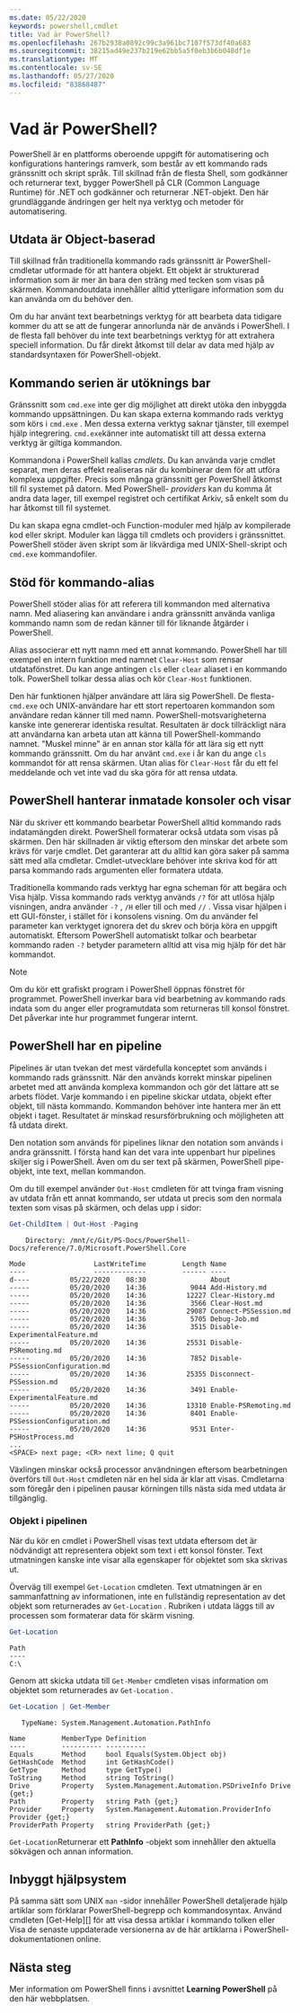 ```yaml
---
ms.date: 05/22/2020
keywords: powershell,cmdlet
title: Vad är PowerShell?
ms.openlocfilehash: 267b2938a0892c99c3a961bc7107f573df40a683
ms.sourcegitcommit: 38215ad49e237b219e62bb5a5f0eb3b6b048df1e
ms.translationtype: MT
ms.contentlocale: sv-SE
ms.lasthandoff: 05/27/2020
ms.locfileid: "83868487"
---
```

# <a name="what-is-powershell"></a>Vad är PowerShell?

PowerShell är en plattforms oberoende uppgift för automatisering och konfigurations hanterings ramverk, som består av ett kommando rads gränssnitt och skript språk. Till skillnad från de flesta Shell, som godkänner och returnerar text, bygger PowerShell på CLR (Common Language Runtime) för .NET och godkänner och returnerar .NET-objekt. Den här grundläggande ändringen ger helt nya verktyg och metoder för automatisering.

<!-- removing images until we can get replacements
:::row:::
   :::column span="":::
      Windows
      [![PowerShell on Windows](media/overview/windows-desktop-660.gif)](media/overview/windows-desktop.gif#lightbox)
      [Install on Windows](install/installing-powershell-core-on-windows.md)
   :::column-end:::
   :::column span="":::
      Linux
      [![PowerShell on Linux](media/overview/linux-desktop-660.gif)](media/overview/linux-desktop.gif#lightbox)
      [Install on Linux](install/installing-powershell-core-on-linux.md)
   :::column-end:::
   :::column span="":::
      macOS
      [![PowerShell on macOS](media/overview/macos-desktop-660.gif)](media/overview/macos-desktop.gif#lightbox)
      [Install on macOS](install/installing-powershell-core-on-macos.md)
   :::column-end:::
:::row-end:::
-->

## <a name="output-is-object-based"></a>Utdata är Object-baserad

Till skillnad från traditionella kommando rads gränssnitt är PowerShell-cmdletar utformade för att hantera objekt.
Ett objekt är strukturerad information som är mer än bara den sträng med tecken som visas på skärmen. Kommandoutdata innehåller alltid ytterligare information som du kan använda om du behöver den.

Om du har använt text bearbetnings verktyg för att bearbeta data tidigare kommer du att se att de fungerar annorlunda när de används i PowerShell. I de flesta fall behöver du inte text bearbetnings verktyg för att extrahera speciell information. Du får direkt åtkomst till delar av data med hjälp av standardsyntaxen för PowerShell-objekt.

## <a name="the-command-family-is-extensible"></a>Kommando serien är utöknings bar

Gränssnitt som `cmd.exe` inte ger dig möjlighet att direkt utöka den inbyggda kommando uppsättningen. Du kan skapa externa kommando rads verktyg som körs i `cmd.exe` . Men dessa externa verktyg saknar tjänster, till exempel hjälp integrering. `cmd.exe`känner inte automatiskt till att dessa externa verktyg är giltiga kommandon.

Kommandona i PowerShell kallas _cmdlets_. Du kan använda varje cmdlet separat, men deras effekt realiseras när du kombinerar dem för att utföra komplexa uppgifter. Precis som många gränssnitt ger PowerShell åtkomst till fil systemet på datorn. Med PowerShell- _providers_ kan du komma åt andra data lager, till exempel registret och certifikat Arkiv, så enkelt som du har åtkomst till fil systemet.

Du kan skapa egna cmdlet-och Function-moduler med hjälp av kompilerade kod eller skript. Moduler kan lägga till cmdlets och providers i gränssnittet. PowerShell stöder även skript som är likvärdiga med UNIX-Shell-skript och `cmd.exe` kommandofiler.

## <a name="support-for-command-aliases"></a>Stöd för kommando-alias

PowerShell stöder alias för att referera till kommandon med alternativa namn. Med aliasering kan användare i andra gränssnitt använda vanliga kommando namn som de redan känner till för liknande åtgärder i PowerShell.

Alias associerar ett nytt namn med ett annat kommando. PowerShell har till exempel en intern funktion med namnet `Clear-Host` som rensar utdatafönstret. Du kan ange antingen `cls` eller `clear` aliaset i en kommando tolk. PowerShell tolkar dessa alias och kör `Clear-Host` funktionen.

Den här funktionen hjälper användare att lära sig PowerShell. De flesta- `cmd.exe` och UNIX-användare har ett stort repertoaren kommandon som användare redan känner till med namn. PowerShell-motsvarigheterna kanske inte genererar identiska resultat. Resultaten är dock tillräckligt nära att användarna kan arbeta utan att känna till PowerShell-kommando namnet. "Muskel minne" är en annan stor källa för att lära sig ett nytt kommando gränssnitt. Om du har använt `cmd.exe` i år kan du ange `cls` kommandot för att rensa skärmen. Utan alias för `Clear-Host` får du ett fel meddelande och vet inte vad du ska göra för att rensa utdata.

## <a name="powershell-handles-console-input-and-display"></a>PowerShell hanterar inmatade konsoler och visar

När du skriver ett kommando bearbetar PowerShell alltid kommando rads indatamängden direkt. PowerShell formaterar också utdata som visas på skärmen. Den här skillnaden är viktig eftersom den minskar det arbete som krävs för varje cmdlet. Det garanterar att du alltid kan göra saker på samma sätt med alla cmdletar. Cmdlet-utvecklare behöver inte skriva kod för att parsa kommando rads argumenten eller formatera utdata.

Traditionella kommando rads verktyg har egna scheman för att begära och Visa hjälp. Vissa kommando rads verktyg används `/?` för att utlösa hjälp visningen, andra använder `-?` , `/H` eller till och med `//` . Vissa visar hjälpen i ett GUI-fönster, i stället för i konsolens visning. Om du använder fel parameter kan verktyget ignorera det du skrev och börja köra en uppgift automatiskt.
Eftersom PowerShell automatiskt tolkar och bearbetar kommando raden `-?` betyder parametern alltid att visa mig hjälp för det här kommandot.

> [!NOTE]
> Om du kör ett grafiskt program i PowerShell öppnas fönstret för programmet.
> PowerShell inverkar bara vid bearbetning av kommando rads indata som du anger eller programutdata som returneras till konsol fönstret. Det påverkar inte hur programmet fungerar internt.

## <a name="powershell-has-a-pipeline"></a>PowerShell har en pipeline

Pipelines är utan tvekan det mest värdefulla konceptet som används i kommando rads gränssnitt. När den används korrekt minskar pipelinen arbetet med att använda komplexa kommandon och gör det lättare att se arbets flödet. Varje kommando i en pipeline skickar utdata, objekt efter objekt, till nästa kommando. Kommandon behöver inte hantera mer än ett objekt i taget. Resultatet är minskad resursförbrukning och möjligheten att få utdata direkt.

Den notation som används för pipelines liknar den notation som används i andra gränssnitt. I första hand kan det vara inte uppenbart hur pipelines skiljer sig i PowerShell. Även om du ser text på skärmen, PowerShell pipe-objekt, inte text, mellan kommandon.

Om du till exempel använder `Out-Host` cmdleten för att tvinga fram visning av utdata från ett annat kommando, ser utdata ut precis som den normala texten som visas på skärmen, och delas upp i sidor:

```powershell
Get-ChildItem | Out-Host -Paging
```

```Output
    Directory: /mnt/c/Git/PS-Docs/PowerShell-Docs/reference/7.0/Microsoft.PowerShell.Core

Mode                 LastWriteTime         Length Name
----                 -------------         ------ ----
d----          05/22/2020    08:30                About
-----          05/20/2020    14:36           9044 Add-History.md
-----          05/20/2020    14:36          12227 Clear-History.md
-----          05/20/2020    14:36           3566 Clear-Host.md
-----          05/20/2020    14:36          29087 Connect-PSSession.md
-----          05/20/2020    14:36           5705 Debug-Job.md
-----          05/20/2020    14:36           3515 Disable-ExperimentalFeature.md
-----          05/20/2020    14:36          25531 Disable-PSRemoting.md
-----          05/20/2020    14:36           7852 Disable-PSSessionConfiguration.md
-----          05/20/2020    14:36          25355 Disconnect-PSSession.md
-----          05/20/2020    14:36           3491 Enable-ExperimentalFeature.md
-----          05/20/2020    14:36          13310 Enable-PSRemoting.md
-----          05/20/2020    14:36           8401 Enable-PSSessionConfiguration.md
-----          05/20/2020    14:36           9531 Enter-PSHostProcess.md
...
<SPACE> next page; <CR> next line; Q quit
```

Växlingen minskar också processor användningen eftersom bearbetningen överförs till `Out-Host` cmdleten när en hel sida är klar att visas. Cmdletarna som föregår den i pipelinen pausar körningen tills nästa sida med utdata är tillgänglig.

### <a name="objects-in-the-pipeline"></a>Objekt i pipelinen

När du kör en cmdlet i PowerShell visas text utdata eftersom det är nödvändigt att representera objekt som text i ett konsol fönster. Text utmatningen kanske inte visar alla egenskaper för objektet som ska skrivas ut.

Överväg till exempel `Get-Location` cmdleten. Text utmatningen är en sammanfattning av informationen, inte en fullständig representation av det objekt som returnerades av `Get-Location` . Rubriken i utdata läggs till av processen som formaterar data för skärm visning.

```powershell
Get-Location
```

```Output
Path
----
C:\
```

Genom att skicka utdata till `Get-Member` cmdleten visas information om objektet som returnerades av `Get-Location` .

```powershell
Get-Location | Get-Member
```

```Output
   TypeName: System.Management.Automation.PathInfo

Name         MemberType Definition
----         ---------- ----------
Equals       Method     bool Equals(System.Object obj)
GetHashCode  Method     int GetHashCode()
GetType      Method     type GetType()
ToString     Method     string ToString()
Drive        Property   System.Management.Automation.PSDriveInfo Drive {get;}
Path         Property   string Path {get;}
Provider     Property   System.Management.Automation.ProviderInfo Provider {get;}
ProviderPath Property   string ProviderPath {get;}
```

`Get-Location`Returnerar ett **PathInfo** -objekt som innehåller den aktuella sökvägen och annan information.

## <a name="built-in-help-system"></a>Inbyggt hjälpsystem

På samma sätt som UNIX `man` -sidor innehåller PowerShell detaljerade hjälp artiklar som förklarar PowerShell-begrepp och kommandosyntax. Använd cmdleten [Get-Help][] för att visa dessa artiklar i kommando tolken eller Visa de senaste uppdaterade versionerna av de här artiklarna i PowerShell-dokumentationen online.

## <a name="next-steps"></a>Nästa steg

Mer information om PowerShell finns i avsnittet **Learning PowerShell** på den här webbplatsen.

<!-- link references -->

[Get – hjälp]: /powershell/module/microsoft.powershell.core/Get-Help
